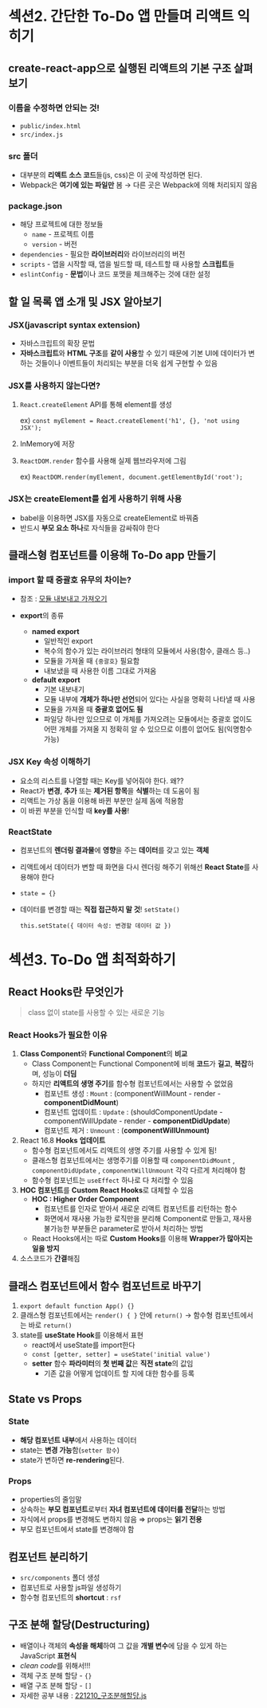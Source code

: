 # 섹션2. 간단한 To-Do 앱 만들며 리액트 익히기

## create-react-app으로 실행된 리액트의 기본 구조 살펴보기

### **이름을 수정하면 안되는 것!**

- `public/index.html`
- `src/index.js`

### **src 폴더**

- 대부분의 **리액트 소스 코드**들(js, css)은 이 곳에 작성하면 된다.
- Webpack은 **여기에 있는 파일만** 봄 → 다른 곳은 Webpack에 의해 처리되지 않음

### **package.json**

- 해당 프로젝트에 대한 정보들
  - `name` - 프로젝트 이름
  - `version` - 버전
- `dependencies` - 필요한 **라이브러리**와 라이브러리의 버전
- `scripts` - 앱을 시작할 때, 앱을 빌드할 때, 테스트할 때 사용할 **스크립트**들
- `eslintConfig` - **문법**이나 코드 포맷을 체크해주는 것에 대한 설정

## 할 일 목록 앱 소개 및 JSX 알아보기

### **JSX(javascript syntax extension)**

- 자바스크립트의 확장 문법
- **자바스크립트**와 **HTML 구조**를 **같이 사용**할 수 있기 때문에 기본 UI에 데이터가 변하는 것들이나 이벤트들이 처리되는 부분을 더욱 쉽게 구현할 수 있음

### **JSX를 사용하지 않는다면?**

1. `React.createElement` API를 통해 element를 생성
   
   ex) `const myElement = React.createElement('h1', {}, 'not using JSX');`

2. InMemory에 저장

3. `ReactDOM.render` 함수를 사용해 실제 웹브라우저에 그림
   
   ex) `ReactDOM.render(myElement, document.getElementById('root');`

### **JSX는 createElement를 쉽게 사용하기 위해 사용**

- babel을 이용하면 JSX를 자동으로 createElement로 바꿔줌
- 반드시 **부모 요소 하나**로 자식들을 감싸줘야 한다

## 클래스형 컴포넌트를 이용해 To-Do app 만들기

### **import 할 때 중괄호 유무의 차이는?**

- 참조 : [모듈 내보내고 가져오기](https://ko.javascript.info/import-export)

- **export**의 종류
  
  - **named export**
    - 일반적인 export
    - 복수의 함수가 있는 라이브러리 형태의 모듈에서 사용(함수, 클래스 등..)
    - 모듈을 가져올 때 `{중괄호}` 필요함
    - 내보냈을 때 사용한 이름 그대로 가져옴
  - **default export**
    - 기본 내보내기
    - 모듈 내부에 **개체가 하나만 선언**되어 있다는 사실을 명확히 나타낼 때 사용
    - 모듈을 가져올 때 **중괄호 없어도 됨**
    - 파일당 하나만 있으므로 이 개체를 가져오려는 모듈에서는 중괄호 없이도 어떤 개체를 가져올 지 정확히 알 수 있으므로 이름이 없어도 됨(익명함수 가능)

### **JSX Key 속성 이해하기**

- 요소의 리스트를 나열할 때는 Key를 넣어줘야 한다. 왜??
- React가 **변경**, **추가** 또는 **제거된 항목**을 **식별**하는 데 도움이 됨
- 리액트는 가상 돔을 이용해 바뀐 부분만 실제 돔에 적용함
- 이 바뀐 부분을 인식할 때 **key를 사용**!

### **ReactState**

- 컴포넌트의 **렌더링 결과물**에 **영향**을 주는 **데이터**를 갖고 있는 **객체**

- 리액트에서 데이터가 변할 때 화면을 다시 렌더링 해주기 위해선 **React State**를 사용해야 한다

- `state = {}`

- 데이터를 변경할 때는 **직접 접근하지 말 것**! `setState()`
  
  `this.setState({ 데이터 속성: 변경할 데이터 값 })`

# 섹션3. To-Do 앱 최적화하기

## React Hooks란 무엇인가

> class 없이 state를 사용할 수 있는 새로운 기능

### React Hooks가 필요한 이유

1. **Class Component**와 **Functional Component**의 **비교**
   - Class Component는 Functional Component에 비해 **코드**가 **길고**, **복잡**하며, 성능이 **더딤**
   - 하지만 **리액트의 생명 주기**를 함수형 컴포넌트에서는 사용할 수 없었음
     - 컴포넌트 생성 : `Mount` : (componentWillMount - render - **componentDidMount**)
     - 컴포넌트 업데이트 : `Update` : (shouldComponentUpdate - componentWillUpdate - render - **componentDidUpdate**)
     - 컴포넌트 제거 : `Unmount` : (**componentWillUnmount)**
2. React 16.8 **Hooks** **업데이트**
   - 함수형 컴포넌트에서도 리액트의 생명 주기를 사용할 수 있게 됨!
   - 클래스형 컴포넌트에서는 생명주기를 이용할 때 `componentDidMount` , `componentDidUpdate` , `componentWillUnmount` 각각 다르게 처리해야 함
   - 함수형 컴포넌트는 `useEffect` 하나로 다 처리할 수 있음
3. **HOC 컴포넌트**를 **Custom React Hooks**로 대체할 수 있음
   - **HOC : Higher Order Component**
     - 컴포넌트를 인자로 받아서 새로운 리액트 컴포넌트를 리턴하는 함수
     - 화면에서 재사용 가능한 로직만을 분리해 Component로 만들고, 재사용 불가능한 부분들은 parameter로 받아서 처리하는 방법
   - React Hooks에서는 따로 **Custom Hooks**를 이용해 **Wrapper가 많아지는 일을 방지**
4. 소스코드가 **간결**해짐

## 클래스 컴포넌트에서 함수 컴포넌트로 바꾸기

1. `export default function App() {}`
2. 클래스형 컴포넌트에서는 `render() { }` 안에 `return()` → 함수형 컴포넌트에서는 바로 `return()`
3. state를 **useState Hook**를 이용해서 표현
   - react에서 useState를 import한다
   - `const [getter, setter] = useState('initial value')`
   - **setter** 함수 **파라미터**의 **첫 번째 값**은 **직전 state**의 값임
     - 기존 값을 어떻게 업데이트 할 지에 대한 함수를 등록

## State vs Props

### State

- **해당 컴포넌트 내부**에서 사용하는 데이터
- state는 **변경 가능**함(`setter 함수`)
- state가 변하면 **re-rendering**된다.

### Props

- properties의 줄임말
- 상속하는 **부모 컴포넌트**로부터 **자녀 컴포넌트에 데이터를 전달**하는 방법
- 자식에서 props를 변경해도 변하지 않음 ⇒ props는 **읽기 전용**
- 부모 컴포넌트에서 state를 변경해야 함

## 컴포넌트 분리하기

- `src/components` 폴더 생성
- 컴포넌트로 사용할 js파일 생성하기
- 함수형 컴포넌트의 **shortcut** : `rsf`

## 구조 분해 할당(Destructuring)

- 배열이나 객체의 **속성을 해체**하여 그 값을 **개별 변수**에 담을 수 있게 하는 JavaScript **표현식**
- *clean code*를 위해서!!!
- 객체 구조 분해 할당 - `{}`
- 배열 구조 분해 할당 - `[]`
- 자세한 공부 내용 : [221210_구조분해할당.js](https://github.com/gyur1kim/inflearn_react_a-z/blob/master/221129_react-todo-app/studying/221210_%EA%B5%AC%EC%A1%B0%EB%B6%84%ED%95%B4%ED%95%A0%EB%8B%B9.js)
